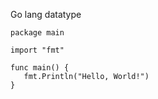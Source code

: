 Go lang datatype

```
package main

import "fmt"

func main() {
   fmt.Println("Hello, World!")
}
```
